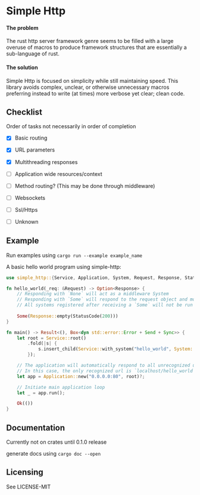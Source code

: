 # Simple Http

#### The problem
The rust http server framework genre seems to be filled with a large overuse of macros to produce framework structures that are essentially a sub-language of rust.

#### The solution
Simple Http is focused on simplicity while still maintaining speed. This library avoids complex, unclear, or otherwise unnecessary macros preferring instead to write (at times) more verbose yet clear; clean code.

## Checklist

Order of tasks not necessarily in order of completion

- [x] Basic routing

- [x] URL parameters

- [x] Multithreading responses

- [ ] Application wide resources/context

- [ ] Method routing? (This may be done through middleware)

- [ ] Websockets

- [ ] Ssl/Https

- [ ] Unknown

## Example

Run examples using `cargo run --example example_name`

A basic hello world program using simple-http:

```rust
use simple_http::{Service, Application, System, Request, Response, StatusCode};

fn hello_world(_req: &Request) -> Option<Response> {
    // Responding with `None` will act as a middleware System
    // Responding with `Some` will respond to the request object and move on to the next request
    // All systems registered after receiving a `Some` will not be run
    
    Some(Response::empty(StatusCode(200)))
}

fn main() -> Result<(), Box<dyn std::error::Error + Send + Sync>> {
    let root = Service::root()
        .fold(|s| {
            s.insert_child(Service::with_system("hello_world", System::single(hello_world)))
        });

    // The application will automatically respond to all unrecognized urls with a `StatusCode(404)` not found
    // In this case, the only recognized url is `localhost/hello_world`
    let app = Application::new("0.0.0.0:80", root)?;

    // Initiate main application loop
    let _ = app.run();

    Ok(())
}
```

## Documentation
Currently not on crates until 0.1.0 release

generate docs using `cargo doc --open`

## Licensing
See LICENSE-MIT
